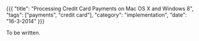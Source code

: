 {{{
    "title": "Processing Credit Card Payments on Mac OS X and Windows 8",
    "tags": ["payments", "credit card"],
    "category": "implementation",
    "date": "16-3-2014"
}}}

To be written.